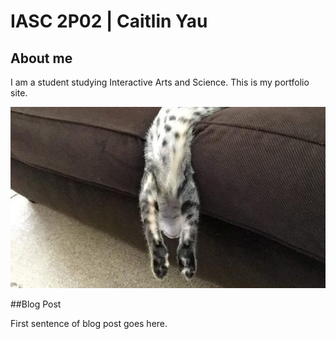 # IASC 2P02 | Caitlin Yau 

## About me
I am a student studying Interactive Arts and Science. This is my portfolio site. 

![](imagez/cat.jpg)

##Blog Post 

First sentence of blog post goes here. 
